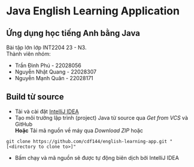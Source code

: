 # Java English Learning Application

## Ứng dụng học tiếng Anh bằng Java

Bài tập lớn lớp INT2204 23 - N3.  
Thành viên nhóm:
- Trần Đình Phú - 22028056
- Nguyễn Nhật Quang - 22028307
- Nguyễn Mạnh Quân - 22028171

## Build từ source

- Tải và cài đặt [IntelliJ IDEA](https://www.jetbrains.com/idea/download)
- Tạo môi trường lập trình (project) Java từ source qua *Get from VCS* và GitHub  
**Hoặc** Tải mã nguồn về máy qua *Download ZIP* hoặc
```
git clone https://github.com/cdf144/english-learning-app.git "[<directory to clone to>]"
```
- Bấm chạy và mã nguồn sẽ được tự động biên dịch bởi IntelliJ IDEA